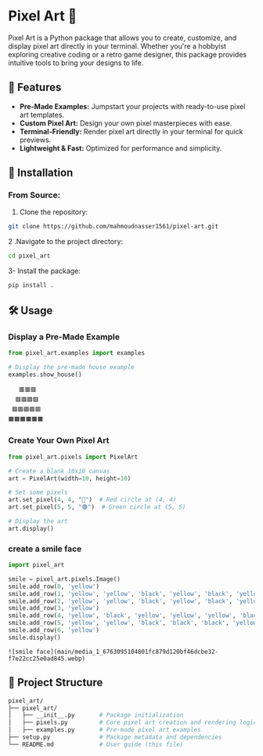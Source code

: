 # Pixel Art 🎨

Pixel Art is a Python package that allows you to create, customize, and display pixel art directly in your terminal. Whether you're a hobbyist exploring creative coding or a retro game designer, this package provides intuitive tools to bring your designs to life.

## 🌟 Features

- **Pre-Made Examples:** Jumpstart your projects with ready-to-use pixel art templates.
- **Custom Pixel Art:** Design your own pixel masterpieces with ease.
- **Terminal-Friendly:** Render pixel art directly in your terminal for quick previews.
- **Lightweight & Fast:** Optimized for performance and simplicity.

## 🚀 Installation

### From Source:

1. Clone the repository:

```bash
git clone https://github.com/mahmoudnasser1561/pixel-art.git
```

2 .Navigate to the project directory:

```bash
cd pixel_art
```

3- Install the package:

```
pip install .
```

## 🛠️ Usage

### Display a Pre-Made Example

```python
from pixel_art.examples import examples

# Display the pre-made house example
examples.show_house()
```
```
   🟥🟥🟥   
  🟥🟩🟩🟥  
 🟥🟩🟩🟩🟥 
🟫🟫🟫🟫🟫🟫
```



### Create Your Own Pixel Art

```python
from pixel_art.pixels import PixelArt

# Create a blank 10x10 canvas
art = PixelArt(width=10, height=10)

# Set some pixels
art.set_pixel(4, 4, "🔴")  # Red circle at (4, 4)
art.set_pixel(5, 5, "🟢")  # Green circle at (5, 5)

# Display the art
art.display()
```

### create a smile face
```python
import pixel_art

smile = pixel_art.pixels.Image()
smile.add_row(0, 'yellow')
smile.add_row(1, 'yellow', 'yellow', 'black', 'yellow', 'black', 'yellow', 'yellow')
smile.add_row(2, 'yellow', 'yellow', 'black', 'yellow', 'black', 'yellow', 'yellow')
smile.add_row(3, 'yellow')
smile.add_row(4, 'yellow', 'black', 'yellow', 'yellow', 'yellow', 'black', 'yellow')
smile.add_row(5, 'yellow', 'yellow', 'black', 'black', 'black', 'yellow', 'yellow')
smile.add_row(6, 'yellow')
smile.display()
```
```
![smile face](main/media_1_6763095104801fc879d120bf46dcbe32-f7e22cc25e0ad845.webp)
```


## 📁 Project Structure

```bash
pixel_art/
├── pixel_art/
│   ├── __init__.py       # Package initialization
│   ├── pixels.py         # Core pixel art creation and rendering logic
│   ├── examples.py       # Pre-made pixel art examples
├── setup.py              # Package metadata and dependencies
└── README.md             # User guide (this file)
```
